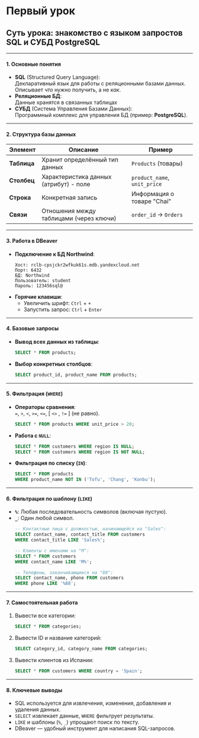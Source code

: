 # Первый урок

## Суть урока: знакомство с языком запростов SQL и СУБД PostgreSQL

---

#### **1. Основные понятия**  
- **SQL** (Structured Query Language):  
  Декларативный язык для работы с реляционными базами данных. Описывает *что* нужно получить, а не *как*.  
- **Реляционные БД**:  
  Данные хранятся в связанных таблицах  
- **СУБД** (Система Управления Базами Данных):  
  Программный комплекс для управления БД (пример: **PostgreSQL**).  

---

#### **2. Структура базы данных**  
| Элемент       | Описание                                         | Пример                      |  
|---------------|--------------------------------------------------|-----------------------------|  
| **Таблица**   | Хранит определённый тип данных                   | `Products` (товары)         |  
| **Столбец**   | Характеристика данных (атрибут) - поле           | `product_name`, `unit_price`|  
| **Строка**    | Конкретная запись                                | Информация о товаре "Chai"  |  
| **Связи**     | Отношения между таблицами (через ключи)          | `order_id` → `Orders`       |  

---

#### **3. Работа в DBeaver**  
- **Подключение к БД Northwind**:  
  ```  
  Хост: rclb-cpsjckr2wfkuk61s.mdb.yandexcloud.net  
  Порт: 6432  
  БД: Northwind  
  Пользователь: student  
  Пароль: 123456sql@  
  ```  
- **Горячие клавиши**:  
  - Увеличить шрифт: `Ctrl` + `+`  
  - Запустить запрос: `Ctrl` + `Enter`  

---

#### **4. Базовые запросы**  
- **Вывод всех данных из таблицы**:  
  ```sql  
  SELECT * FROM products;  
  ```  
- **Выбор конкретных столбцов**:  
  ```sql  
  SELECT product_id, product_name FROM products;  
  ```  

---

#### **5. Фильтрация (`WHERE`)**  
- **Операторы сравнения**:  
  `=`, `>`, `<`, `>=`, `<=`, [ `<>` , `!=` ] (не равно).  
  ```sql  
  SELECT * FROM products WHERE unit_price > 20;  
  ```  
- **Работа с `NULL`**:  
  ```sql  
  SELECT * FROM customers WHERE region IS NULL;  
  SELECT * FROM customers WHERE region IS NOT NULL;  
  ```  
- **Фильтрация по списку (`IN`)**:
  ```sql
  SELECT * FROM products 
  WHERE product_name NOT IN ('Tofu', 'Chang', 'Konbu');
  ```

---

#### **6. Фильтрация по шаблону (`LIKE`)**  
- **`%`**: Любая последовательность символов (включая пустую).  
- **`_`**: Один любой символ.  
  ```sql  
  -- Контактные лица с должностью, начинающейся на "Sales":  
  SELECT contact_name, contact_title FROM customers 
  WHERE contact_title LIKE 'Sales%';  

  -- Клиенты с именами на "М":  
  SELECT * FROM customers 
  WHERE contact_name LIKE 'M%';  

  -- Телефоны, заканчивающиеся на "88":  
  SELECT contact_name, phone FROM customers 
  WHERE phone LIKE '%88';  
  ```  

---

#### **7. Самостоятельная работа**  
1. Вывести все категории:  
   ```sql  
   SELECT * FROM categories;  
   ```  
2. Вывести ID и название категорий:  
   ```sql  
   SELECT category_id, category_name FROM categories;  
   ```  
3. Вывести клиентов из Испании:  
   ```sql  
   SELECT * FROM customers WHERE country = 'Spain';  
   ```  

---

#### **8. Ключевые выводы**  
- SQL используется для извлечения, изменения, добавления и удаления данных.  
- `SELECT` извлекает данные, `WHERE` фильтрует результаты.  
- `LIKE` и шаблоны (`%`, `_`) упрощают поиск по тексту.  
- DBeaver — удобный инструмент для написания SQL-запросов.  
